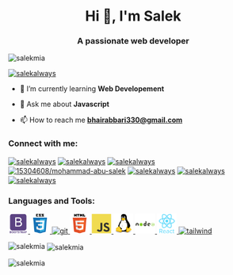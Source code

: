 <h1 align="center">Hi 👋, I'm Salek</h1>
<h3 align="center">A passionate web developer</h3>

<p align="left"> <img src="https://komarev.com/ghpvc/?username=salekmia&label=Profile%20views&color=0e75b6&style=flat" alt="salekmia" /> </p>

<p align="left"> <a href="https://twitter.com/salekalways" target="blank"><img src="https://img.shields.io/twitter/follow/salekalways?logo=twitter&style=for-the-badge" alt="salekalways" /></a> </p>

- 🌱 I’m currently learning **Web Developement**

- 💬 Ask me about **Javascript**

- 📫 How to reach me **bhairabbari330@gmail.com**

<h3 align="left">Connect with me:</h3>
<p align="left">
<a href="https://codepen.io/salekalways" target="blank"><img align="center" src="https://raw.githubusercontent.com/rahuldkjain/github-profile-readme-generator/master/src/images/icons/Social/codepen.svg" alt="salekalways" height="30" width="40" /></a>
<a href="https://twitter.com/salekalways" target="blank"><img align="center" src="https://raw.githubusercontent.com/rahuldkjain/github-profile-readme-generator/master/src/images/icons/Social/twitter.svg" alt="salekalways" height="30" width="40" /></a>
<a href="https://linkedin.com/in/salekalways" target="blank"><img align="center" src="https://raw.githubusercontent.com/rahuldkjain/github-profile-readme-generator/master/src/images/icons/Social/linked-in-alt.svg" alt="salekalways" height="30" width="40" /></a>
<a href="https://stackoverflow.com/users/15304608/mohammad-abu-salek" target="blank"><img align="center" src="https://raw.githubusercontent.com/rahuldkjain/github-profile-readme-generator/master/src/images/icons/Social/stack-overflow.svg" alt="15304608/mohammad-abu-salek" height="30" width="40" /></a>
<a href="https://fb.com/salekalways" target="blank"><img align="center" src="https://raw.githubusercontent.com/rahuldkjain/github-profile-readme-generator/master/src/images/icons/Social/facebook.svg" alt="salekalways" height="30" width="40" /></a>
<a href="https://instagram.com/salekalways" target="blank"><img align="center" src="https://raw.githubusercontent.com/rahuldkjain/github-profile-readme-generator/master/src/images/icons/Social/instagram.svg" alt="salekalways" height="30" width="40" /></a>
<a href="https://www.youtube.com/c/salekalways" target="blank"><img align="center" src="https://raw.githubusercontent.com/rahuldkjain/github-profile-readme-generator/master/src/images/icons/Social/youtube.svg" alt="salekalways" height="30" width="40" /></a>
</p>

<h3 align="left">Languages and Tools:</h3>
<p align="left"> <a href="https://getbootstrap.com" target="_blank"> <img src="https://raw.githubusercontent.com/devicons/devicon/master/icons/bootstrap/bootstrap-plain-wordmark.svg" alt="bootstrap" width="40" height="40"/> </a> <a href="https://www.w3schools.com/css/" target="_blank"> <img src="https://raw.githubusercontent.com/devicons/devicon/master/icons/css3/css3-original-wordmark.svg" alt="css3" width="40" height="40"/> </a> <a href="https://git-scm.com/" target="_blank"> <img src="https://www.vectorlogo.zone/logos/git-scm/git-scm-icon.svg" alt="git" width="40" height="40"/> </a> <a href="https://www.w3.org/html/" target="_blank"> <img src="https://raw.githubusercontent.com/devicons/devicon/master/icons/html5/html5-original-wordmark.svg" alt="html5" width="40" height="40"/> </a> <a href="https://developer.mozilla.org/en-US/docs/Web/JavaScript" target="_blank"> <img src="https://raw.githubusercontent.com/devicons/devicon/master/icons/javascript/javascript-original.svg" alt="javascript" width="40" height="40"/> </a> <a href="https://www.linux.org/" target="_blank"> <img src="https://raw.githubusercontent.com/devicons/devicon/master/icons/linux/linux-original.svg" alt="linux" width="40" height="40"/> </a> <a href="https://nodejs.org" target="_blank"> <img src="https://raw.githubusercontent.com/devicons/devicon/master/icons/nodejs/nodejs-original-wordmark.svg" alt="nodejs" width="40" height="40"/> </a> <a href="https://reactjs.org/" target="_blank"> <img src="https://raw.githubusercontent.com/devicons/devicon/master/icons/react/react-original-wordmark.svg" alt="react" width="40" height="40"/> </a> <a href="https://tailwindcss.com/" target="_blank"> <img src="https://www.vectorlogo.zone/logos/tailwindcss/tailwindcss-icon.svg" alt="tailwind" width="40" height="40"/> </a> </p>

<p><img align="left" src="https://github-readme-stats.vercel.app/api/top-langs?username=salekmia&show_icons=true&locale=en&layout=compact" alt="salekmia" /></p>

<p>&nbsp;<img align="center" src="https://github-readme-stats.vercel.app/api?username=salekmia&show_icons=true&locale=en" alt="salekmia" /></p>

<p><img align="center" src="https://github-readme-streak-stats.herokuapp.com/?user=salekmia&" alt="salekmia" /></p>
